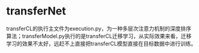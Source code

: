 # transferNet
transferCL的执行主文件为execution.py，为一种多层次注意力机制的深度排序算法；transferModel.py执行的是transferCL迁移学习，从实际效果来看，迁移学习的效果不太好，远赶不上直接把transferCL模型直接在目标数据中进行训练。
